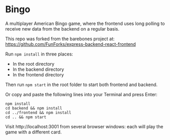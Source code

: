 # Bingo

A multiplayer American Bingo game, where the frontend uses long polling to receive new data from the backend on a regular basis.

This repo was forked from the barebones project at:
https://github.com/FunForks/express-backend-react-frontend

Run `npm install` in three places:
* In the root directory
* In the backend directory
* In the frontend directory

Then run `npm start` in the root folder to start both frontend and backend.

Or copy and paste the following lines into your Terminal and press Enter:

```
npm install
cd backend && npm install
cd ../frontend && npm install
cd .. && npm start
```

Visit http://localhost:3001 from several browser windows: each will play the game with a different card.